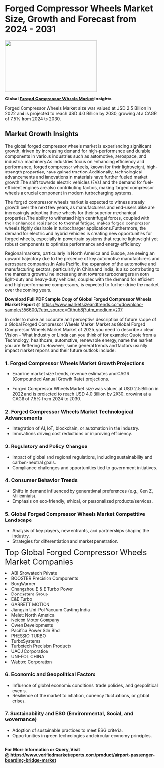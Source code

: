 <H1>Forged Compressor Wheels Market Size, Growth and Forecast from 2024 - 2031</H1><img class="aligncenter size-medium wp-image-584254" src="https://thirdeyenews.in/wp-content/uploads/2024/09/Global-Market-Research-300x168.jpeg" alt="" width="300" height="168" /><p><strong>Global&nbsp;<a href="https://www.marketsizeandtrends.com/download-sample/556600/?utm_source=Github8j?utm_medium=207">Forged Compressor Wheels Market</a> Insights</strong></p><p>Forged Compressor Wheels Market size was valued at USD 2.5 Billion in 2022 and is projected to reach USD 4.0 Billion by 2030, growing at a CAGR of 7.5% from 2024 to 2030.</p><p><h2>Market Growth Insights</h2> <p>The global forged compressor wheels market is experiencing significant growth, driven by increasing demand for high-performance and durable components in various industries such as automotive, aerospace, and industrial machinery.As industries focus on enhancing efficiency and performance, forged compressor wheels, known for their lightweight, high-strength properties, have gained traction.Additionally, technological advancements and innovations in materials have further fueled market growth.The shift towards electric vehicles (EVs) and the demand for fuel-efficient engines are also contributing factors, making forged compressor wheels a crucial component in modern turbocharging systems.</p> <p>The forged compressor wheels market is expected to witness steady growth over the next few years, as manufacturers and end-users alike are increasingly adopting these wheels for their superior mechanical properties.The ability to withstand high centrifugal forces, coupled with their enhanced resistance to thermal fatigue, makes forged compressor wheels highly desirable in turbocharger applications.Furthermore, the demand for electric and hybrid vehicles is creating new opportunities for forged wheels, especially in powertrain systems that require lightweight yet robust components to optimize performance and energy efficiency.</p> <p>Regional markets, particularly in North America and Europe, are seeing an upward trajectory due to the presence of key automotive manufacturers and aerospace companies.In Asia Pacific, the expansion of the automotive and manufacturing sectors, particularly in China and India, is also contributing to the market's growth.The increasing shift towards turbochargers in both light-duty and heavy-duty vehicles, coupled with the demand for efficient and high-performance compressors, is expected to further drive the market over the coming years.</p> <p><span class=""><strong>Download Full PDF Sample Copy of Global Forged Compressor Wheels Market Report</strong> @ <a href="https://www.marketsizeandtrends.com/download-sample/556600/?utm_source=Github8j?utm_medium=207" target="_blank">https://www.marketsizeandtrends.com/download-sample/556600/?utm_source=Github8j?utm_medium=207</a></span></p><p>In order to make an accurate and perceptive description of future scope of a Global&nbsp;Forged Compressor Wheels Market Market as Global&nbsp;Forged Compressor Wheels Market Market of 2025, you need to describe a clear Vision &ndash; What Industry or Linda can you think of for example: Quote from a Technology, healthcare, automotive, renewable energy, name the market you are Reffering to.However, some general trends and factors usually impact market reports and their future outlook include:</p><h3>1.&nbsp;<strong>Forged Compressor Wheels Market Growth Projections</strong></h3><ul><li>Examine market size trends, revenue estimates and CAGR (Compounded Annual Growth Rate) projections.</li><li><p>Forged Compressor Wheels Market size was valued at USD 2.5 Billion in 2022 and is projected to reach USD 4.0 Billion by 2030, growing at a CAGR of 7.5% from 2024 to 2030.</p></li></ul><h3>2.&nbsp;<strong>Forged Compressor Wheels Market Technological Advancements</strong></h3><ul><li>Integration of AI, IoT, blockchain, or automation in the industry.</li><li>Innovations driving cost reductions or improving efficiency.</li></ul><h3>3.&nbsp;<strong>Regulatory and Policy Changes</strong></h3><ul><li>Impact of global and regional regulations, including sustainability and carbon-neutral goals.</li><li>Compliance challenges and opportunities tied to government initiatives.</li></ul><h3>4.&nbsp;<strong>Consumer Behavior Trends</strong></h3><ul><li>Shifts in demand influenced by generational preferences (e.g., Gen Z, Millennials).</li><li>Emphasis on eco-friendly, ethical, or personalized products/services.</li></ul><h3>5.&nbsp;<strong>Global Forged Compressor Wheels Market Competitive Landscape</strong></h3><ul><li>Analysis of key players, new entrants, and partnerships shaping the industry.</li><li>Strategies for differentiation and market penetration.</li></ul><p data-pm-slice="1 1 []"><span style="color: inherit; font-family: inherit; font-size: 25px;">Top Global Forged Compressor Wheels Market Companies</span></p><div class="" data-test-id=""><p><li>ABI Showatech Private</li><li> BOOSTER Precision Components</li><li> BorgWarner</li><li> Changzhou E & E Turbo Power</li><li> Doncasters Group</li><li> E&E Turbo</li><li> GARRETT MOTION</li><li> Jiangyin Uni-Pol Vacuum Casting India</li><li> Melett North America</li><li> Nelcon Motor Company</li><li> Owen Developments</li><li> Pacifica Power Sdn Bhd</li><li> PHESSIO TURBO</li><li> TurboSystems</li><li> Turbotech Precision Products</li><li> UACJ Corporation</li><li> UNI-POL CHINA</li><li> Wabtec Corporation</li></p></div><h3>6.&nbsp;<strong>Economic and Geopolitical Factors</strong></h3><ul><li>Influence of global economic conditions, trade policies, and geopolitical events.</li><li>Resilience of the market to inflation, currency fluctuations, or global crises.</li></ul><h3>7.&nbsp;<strong>Sustainability and ESG (Environmental, Social, and Governance)</strong></h3><ul><li>Adoption of sustainable practices to meet ESG criteria.</li><li>Opportunities in green technologies and circular economy principles.</li></ul><h2><strong style="font-size: 14px;">For More Information or Query, Visit @&nbsp;</strong><a style="background-color: #ffffff; font-size: 14px;" href="https://www.marketsizeandtrends.com/report/forged-compressor-wheels-market/" target="_blank">https://www.verifiedmarketreports.com/product/airport-passenger-boarding-bridge-market</a></h2>